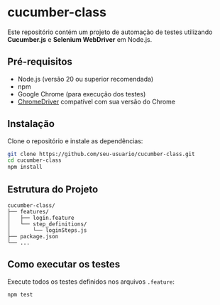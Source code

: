 # cucumber-class

Este repositório contém um projeto de automação de testes utilizando **Cucumber.js** e **Selenium WebDriver** em Node.js.

## Pré-requisitos

- Node.js (versão 20 ou superior recomendada)
- npm
- Google Chrome (para execução dos testes)
- [ChromeDriver](https://chromedriver.chromium.org/downloads) compatível com sua versão do Chrome

## Instalação

Clone o repositório e instale as dependências:

```sh
git clone https://github.com/seu-usuario/cucumber-class.git
cd cucumber-class
npm install
```

## Estrutura do Projeto

```
cucumber-class/
├── features/
│   ├── login.feature
│   └── step_definitions/
│       └── loginSteps.js
├── package.json
└── ...
```

## Como executar os testes

Execute todos os testes definidos nos arquivos `.feature`:

```sh
npm test
```